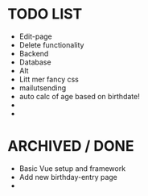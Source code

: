 # TODO LIST
- Edit-page
- Delete functionality
- Backend
- Database
- Alt
- Litt mer fancy css
- mailutsending
- auto calc of age based on birthdate!
- 
- 

# ARCHIVED / DONE
- Basic Vue setup and framework
- Add new birthday-entry page   
- 